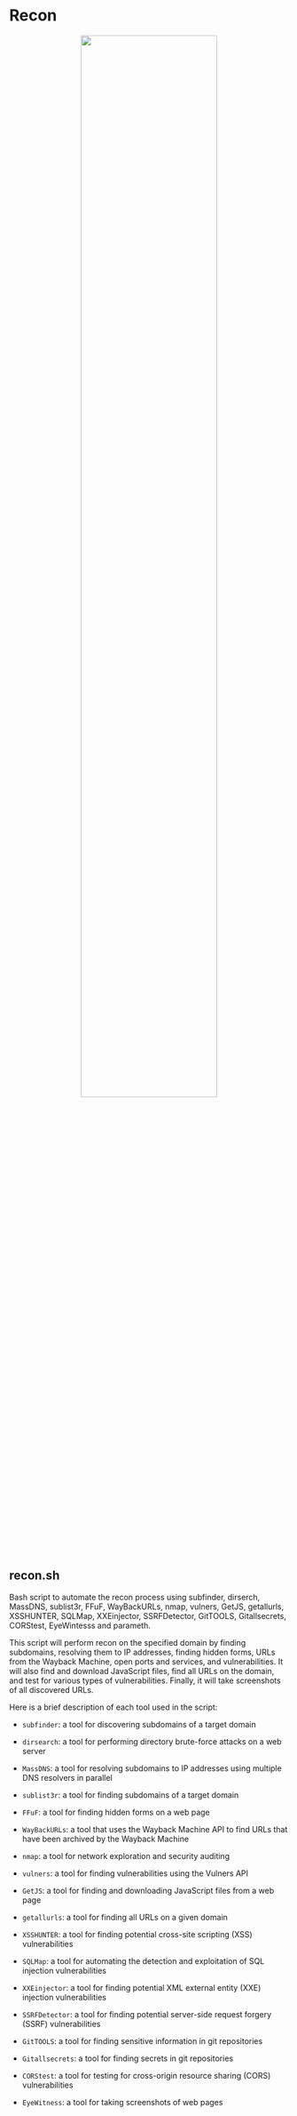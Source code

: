 # Recon
<p align="center" width="100%">
    <img width="70%"src="https://i.imgur.com/yvAMzbm.jpg"> 
</p>

## recon.sh
Bash script to automate the recon process using subfinder, dirserch, MassDNS, sublist3r, FFuF, WayBackURLs, nmap, vulners, GetJS, getallurls, XSSHUNTER, SQLMap, XXEinjector, SSRFDetector, GitTOOLS, Gitallsecrets, CORStest, EyeWintesss and parameth.

This script will perform recon on the specified domain by finding subdomains, resolving them to IP addresses, finding hidden forms, URLs from the Wayback Machine, open ports and services, and vulnerabilities. It will also find and download JavaScript files, find all URLs on the domain, and test for various types of vulnerabilities. Finally, it will take screenshots of all discovered URLs.

Here is a brief description of each tool used in the script:

- `subfinder`: a tool for discovering subdomains of a target domain

- `dirsearch`: a tool for performing directory brute-force attacks on a web server

- `MassDNS`: a tool for resolving subdomains to IP addresses using multiple DNS resolvers in parallel

- `sublist3r`: a tool for finding subdomains of a target domain

- `FFuF`: a tool for finding hidden forms on a web page

- `WayBackURLs`: a tool that uses the Wayback Machine API to find URLs that have been archived by the Wayback Machine

- `nmap`: a tool for network exploration and security auditing

- `vulners`: a tool for finding vulnerabilities using the Vulners API

- `GetJS`: a tool for finding and downloading JavaScript files from a web page

- `getallurls`: a tool for finding all URLs on a given domain

- `XSSHUNTER`: a tool for finding potential cross-site scripting (XSS) vulnerabilities

- `SQLMap`: a tool for automating the detection and exploitation of SQL injection vulnerabilities

- `XXEinjector`: a tool for finding potential XML external entity (XXE) injection vulnerabilities

- `SSRFDetector`: a tool for finding potential server-side request forgery (SSRF) vulnerabilities

- `GitTOOLS`: a tool for finding sensitive information in git repositories

- `Gitallsecrets`: a tool for finding secrets in git repositories

- `CORStest`: a tool for testing for cross-origin resource sharing (CORS) vulnerabilities

- `EyeWitness`: a tool for taking screenshots of web pages

